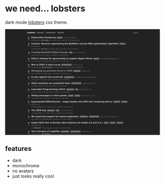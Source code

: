 # we need... lobsters

dark mode [lobsters](https://lobste.rs/) css theme.

![~preview](preview.png)

## features

* dark
* monochrome
* no avatars
* just looks really cool